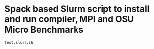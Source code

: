 # Spack based Slurm script to install and run compiler, MPI and OSU Micro Benchmarks

`test.slurm.sh`

